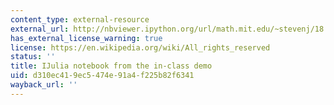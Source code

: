 ```yaml
---
content_type: external-resource
external_url: http://nbviewer.ipython.org/url/math.mit.edu/~stevenj/18.303/lecture-3.ipynb
has_external_license_warning: true
license: https://en.wikipedia.org/wiki/All_rights_reserved
status: ''
title: IJulia notebook from the in-class demo
uid: d310ec41-9ec5-474e-91a4-f225b82f6341
wayback_url: ''
---
```

